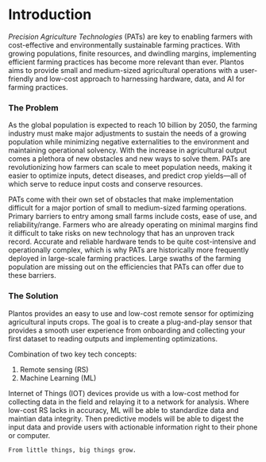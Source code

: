 #  Introduction 
_Precision Agriculture Technologies_ (PATs) are key to enabling farmers with cost-effective and environmentally sustainable farming practices. With growing populations, finite resources, and dwindling margins, implementing efficient farming practices has become more relevant than ever. Plantos aims to provide small and medium-sized agricultural operations with a user-friendly and low-cost approach to harnessing hardware, data, and AI for farming practices.

### The Problem
As the global population is expected to reach 10 billion by 2050, the farming industry must make major adjustments to sustain the needs of a growing population while minimizing negative externalities to the environment and maintaining operational solvency. With the increase in agricultural output comes a plethora of new obstacles and new ways to solve them. PATs are revolutionizing how farmers can scale to meet population needs, making it easier to optimize inputs, detect diseases, and predict crop yields—all of which serve to reduce input costs and conserve resources.

PATs come with their own set of obstacles that make implementation difficult for a major portion of small to medium-sized farming operations. Primary barriers to entry among small farms include costs, ease of use, and reliability/range. Farmers who are already operating on minimal margins find it difficult to take risks on new technology that has an unproven track record. Accurate and reliable hardware tends to be quite cost-intensive and operationally complex, which is why PATs are historically more frequently deployed in large-scale farming practices. Large swaths of the farming population are missing out on the efficiencies that PATs can offer due to these barriers.

### The Solution
Plantos provides an easy to use and low-cost remote sensor for optimizing agricultural inputs crops. The goal is to create a plug-and-play sensor that provides a smooth user experience from onboarding and collecting your first dataset to reading outputs and implementing optimizations.

Combination of two key tech concepts:
1. Remote sensing (RS)
2. Machine Learning (ML)

Internet of Things (IOT) devices provide us with a low-cost method for collecting data in the field and relaying it to a network for analysis. Where low-cost RS lacks in accuracy, ML will be able to standardize data and maintian data integrity. Then predictive models will be able to digest the input data and provide users with actionable information right to their phone or computer.

```
From little things, big things grow.
```
